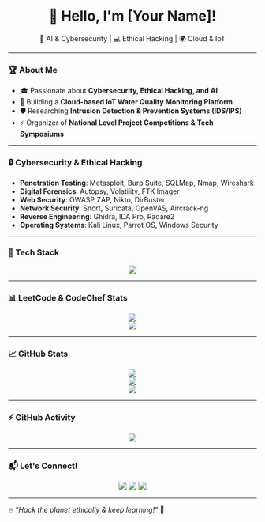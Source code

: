 <h1 align="center">👋 Hello, I'm [Your Name]!</h1>
<p align="center">
🚀 AI & Cybersecurity | 💻 Ethical Hacking | 🌍 Cloud & IoT
</p>

---

### 🏆 **About Me**
- 🎓 Passionate about **Cybersecurity, Ethical Hacking, and AI**  
- 🔭 Building a **Cloud-based IoT Water Quality Monitoring Platform**  
- 🛡️ Researching **Intrusion Detection & Prevention Systems (IDS/IPS)**  
- ⚡ Organizer of **National Level Project Competitions & Tech Symposiums**  

---

### 🔒 **Cybersecurity & Ethical Hacking**
- **Penetration Testing**: Metasploit, Burp Suite, SQLMap, Nmap, Wireshark  
- **Digital Forensics**: Autopsy, Volatility, FTK Imager  
- **Web Security**: OWASP ZAP, Nikto, DirBuster  
- **Network Security**: Snort, Suricata, OpenVAS, Aircrack-ng  
- **Reverse Engineering**: Ghidra, IDA Pro, Radare2  
- **Operating Systems**: Kali Linux, Parrot OS, Windows Security  

---

### 🚀 **Tech Stack**  
<p align="center">
  <img src="https://skillicons.dev/icons?i=python,java,c,mysql,sqlite,js,html,css,react,firebase,linux" />
</p>

---

### 📊 **LeetCode & CodeChef Stats**
<p align="center">
  <img src="https://leetcard.jacoblin.cool/your_leetcode_username?theme=dark&font=JetBrains%20Mono" />
  <br>
  <img src="https://cp-logo.vercel.app/codechef/your_codechef_username" />
</p>

---

### 📈 **GitHub Stats**
<p align="center">
  <img src="https://github-readme-streak-stats.herokuapp.com/?user=your-github-username&theme=tokyonight" />
  <br>
  <img src="https://github-readme-stats.vercel.app/api?username=your-github-username&show_icons=true&theme=tokyonight" />
  <br>
  <img src="https://github-readme-stats.vercel.app/api/top-langs/?username=your-github-username&layout=compact&theme=tokyonight" />
</p>

---

### ⚡ **GitHub Activity**
<p align="center">
  <img src="https://github-profile-summary-cards.vercel.app/api/cards/profile-details?username=your-github-username&theme=tokyonight" />
</p>

---

### 📬 **Let's Connect!**
<p align="center">
  <a href="mailto:your-email@example.com"><img src="https://img.shields.io/badge/Email-D14836?style=for-the-badge&logo=gmail&logoColor=white"></a>
  <a href="https://www.linkedin.com/in/your-linkedin"><img src="https://img.shields.io/badge/LinkedIn-0A66C2?style=for-the-badge&logo=linkedin&logoColor=white"></a>
  <a href="https://your-portfolio.com"><img src="https://img.shields.io/badge/Portfolio-ff5722?style=for-the-badge&logo=google-chrome&logoColor=white"></a>
</p>

---

🔥 *"Hack the planet ethically & keep learning!"* 🚀  
